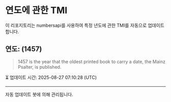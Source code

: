
# 연도에 관한 TMI

이 리포지토리는 numbersapi를 사용하여 특정 년도에 관한 TMI를 자동으로 업데이트합니다.

## 연도: (1457)
> 1457 is the year that the oldest printed book to carry a date, the Mainz Psalter, is published.

⏳ 업데이트 시간: 2025-08-27 07:10:28 (UTC)

---
자동 업데이트 봇에 의해 관리됩니다.
